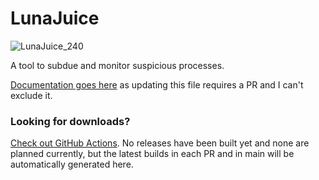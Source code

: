 # LunaJuice

![LunaJuice_240](https://github.com/user-attachments/assets/59c77679-0a35-412b-b7e5-e0913248e204)

A tool to subdue and monitor suspicious processes.

[Documentation goes here](https://github.com/Aurillium/LunaJuice/wiki) as updating this file requires a PR and I can't exclude it.

### Looking for downloads?

[Check out GitHub Actions](https://github.com/Aurillium/LunaJuice/actions). No releases have been built yet and none are planned currently, but the latest builds in each PR and in main will be automatically generated here.
